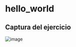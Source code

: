 # hello_world

## Captura del ejercicio
![image](https://github.com/JorgeADnro/Portafolio_de_Evidencias_DDI_GIDS4093_JLAM/assets/106614143/a5ec1b26-51b0-430d-9f7a-6b885babceac)
